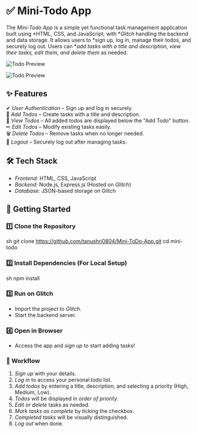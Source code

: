 # ✅ Mini-Todo App  

The *Mini-Todo App* is a simple yet functional task management application built using *HTML, CSS, and JavaScript, with **Glitch* handling the backend and data storage. It allows users to *sign up, log in, manage their todos, and securely log out. Users can **add tasks with a title and description, view their tasks, edit them, and delete them* as needed.  

![Todo Preview](screenshots/main.png)

![Todo Preview](screenshots/todo.png)


## ✨ Features  

✔ *User Authentication* – Sign up and log in securely.  
📝 *Add Todos* – Create tasks with a title and description.  
📌 *View Todos* – All added todos are displayed below the "Add Todo" button.  
✏ *Edit Todos* – Modify existing tasks easily.  
🗑 *Delete Todos* – Remove tasks when no longer needed.  
👤 *Logout* – Securely log out after managing tasks.  

## 🛠 Tech Stack  

- *Frontend:* HTML, CSS, JavaScript  
- *Backend:* Node.js, Express.js (Hosted on *Glitch*)  
- *Database:* JSON-based storage on Glitch  

## 🚀 Getting Started  

### 1️⃣ Clone the Repository  
sh
git clone https://github.com/tanushri0804/Mini-ToDo-App.git
cd mini-todo  
  

### 2️⃣ Install Dependencies (For Local Setup)  
sh
npm install  
  

### 3️⃣ Run on Glitch  
- Import the project to *Glitch*.  
- Start the backend server.  

### 4️⃣ Open in Browser  
- Access the app and *sign up* to start adding tasks!  

### 🔄 Workflow  
1. *Sign up* with your details.  
2. *Log in* to access your personal todo list.  
3. *Add todos* by entering a title, description, and selecting a priority (High, Medium, Low).  
4. *Todos* will be displayed in *order of priority*.
5. *Edit or delete* tasks as needed.  
6. *Mark tasks as complete* by ticking the checkbox.
7. *Completed tasks* will be visually distinguished.
8. *Log out* when done.